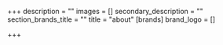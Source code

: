 +++
description = ""
images = []
secondary_description = ""
section_brands_title = ""
title = "about"
[brands]
brand_logo = []

+++

